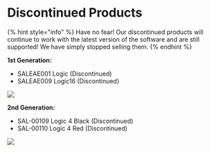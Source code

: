 # Discontinued Products

{% hint style="info" %}
Have no fear! Our discontinued products will continue to work with the latest version of the software and are still supported! We have simply stopped selling them.
{% endhint %}

**1st Generation:**

* SALEAE001 Logic \(Discontinued\)
* SALEAE009 Logic16 \(Discontinued\)

![](https://trello-attachments.s3.amazonaws.com/5adfc3ad102e6f57c8df3623/5ae115dc19d711975c60a0fb/2c5c48d526189b04687ad386b12611ba/logics.png)

**2nd Generation:**

* SAL-00109 Logic 4 Black \(Discontinued\)
* SAL-00110 Logic 4 Red \(Discontinued\)

![](https://trello-attachments.s3.amazonaws.com/5adfc3ad102e6f57c8df3623/5ae115dc19d711975c60a0fb/30e21a21e682713ab3a39160796ff610/l8s.png)



